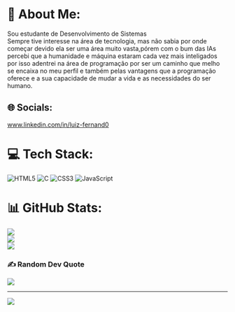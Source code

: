 # 💫 About Me:
Sou estudante de Desenvolvimento de Sistemas<br>
Sempre tive interesse na área de tecnologia, mas não sabia por onde começar devido ela ser uma área muito vasta,pórem com o bum das IAs percebi que a humanidade e máquina estaram cada vez mais inteligados por isso adentrei na área de programação por ser um caminho que melho se encaixa no meu perfil e também pelas vantagens que a programação oferece e a sua capacidade de mudar a vida e as necessidades do ser humano. 


## 🌐 Socials:
www.linkedin.com/in/luiz-fernand0

# 💻 Tech Stack:
![HTML5](https://img.shields.io/badge/html5-%23E34F26.svg?style=for-the-badge&logo=html5&logoColor=white) ![C](https://img.shields.io/badge/c-%2300599C.svg?style=for-the-badge&logo=c&logoColor=white) ![CSS3](https://img.shields.io/badge/css3-%231572B6.svg?style=for-the-badge&logo=css3&logoColor=white) ![JavaScript](https://img.shields.io/badge/javascript-%23323330.svg?style=for-the-badge&logo=javascript&logoColor=%23F7DF1E)
# 📊 GitHub Stats:
![](https://github-readme-stats.vercel.app/api?username=Fernand0Silva&theme=tokyonight&hide_border=false&include_all_commits=false&count_private=false)<br/>
![](https://github-readme-streak-stats.herokuapp.com/?user=Fernand0Silva&theme=tokyonight&hide_border=false)<br/>
![](https://github-readme-stats.vercel.app/api/top-langs/?username=Fernand0Silva&theme=tokyonight&hide_border=false&include_all_commits=false&count_private=false&layout=compact)

### ✍️ Random Dev Quote
![](https://quotes-github-readme.vercel.app/api?type=horizontal&theme=radical)

---
[![](https://visitcount.itsvg.in/api?id=Fernand0Silva&icon=0&color=0)](https://visitcount.itsvg.in)

<!-- Proudly created with GPRM ( https://gprm.itsvg.in ) -->
